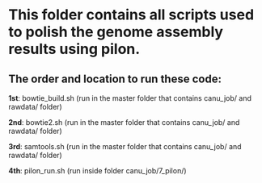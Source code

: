 # This folder contains all scripts used to polish the genome assembly results using pilon.

## The order and location to run these code:

**1st**: bowtie_build.sh  (run in the master folder that contains canu_job/ and rawdata/ folder)

**2nd**: bowtie2.sh  (run in the master folder that contains canu_job/ and rawdata/ folder)

**3rd**: samtools.sh  (run in the master folder that contains canu_job/ and rawdata/ folder)

**4th**: pilon_run.sh  (run inside folder canu_job/7_pilon/)

